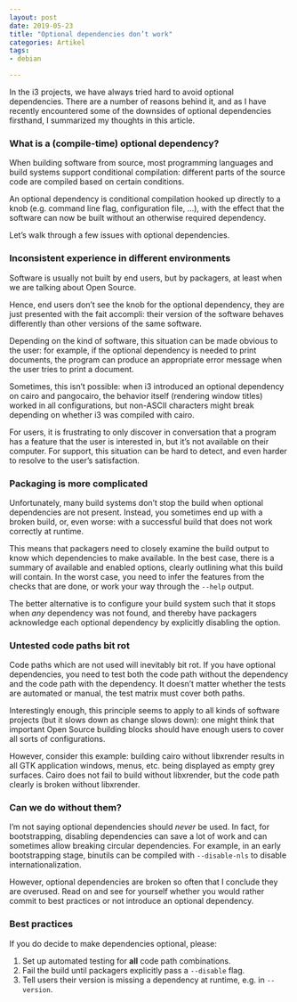```yaml
---
layout: post
date: 2019-05-23
title: "Optional dependencies don’t work"
categories: Artikel
tags:
- debian

---
```


In the i3 projects, we have always tried hard to avoid optional
dependencies. There are a number of reasons behind it, and as I have recently
encountered some of the downsides of optional dependencies firsthand, I
summarized my thoughts in this article.

### What is a (compile-time) optional dependency?

When building software from source, most programming languages and build systems
support conditional compilation: different parts of the source code are compiled
based on certain conditions.

An optional dependency is conditional compilation hooked up directly to a knob
(e.g. command line flag, configuration file, …), with the effect that the
software can now be built without an otherwise required dependency.

Let’s walk through a few issues with optional dependencies.

### Inconsistent experience in different environments

Software is usually not built by end users, but by packagers, at least when we
are talking about Open Source.

Hence, end users don’t see the knob for the optional dependency, they are just
presented with the fait accompli: their version of the software behaves
differently than other versions of the same software.

Depending on the kind of software, this situation can be made obvious to the
user: for example, if the optional dependency is needed to print documents, the
program can produce an appropriate error message when the user tries to print a
document.

Sometimes, this isn’t possible: when i3 introduced an optional dependency on
cairo and pangocairo, the behavior itself (rendering window titles) worked in
all configurations, but non-ASCII characters might break depending on whether i3
was compiled with cairo.

For users, it is frustrating to only discover in conversation that a program has
a feature that the user is interested in, but it’s not available on their
computer. For support, this situation can be hard to detect, and even harder to
resolve to the user’s satisfaction.

### Packaging is more complicated

Unfortunately, many build systems don’t stop the build when optional
dependencies are not present. Instead, you sometimes end up with a broken build,
or, even worse: with a successful build that does not work correctly at runtime.

This means that packagers need to closely examine the build output to know which
dependencies to make available. In the best case, there is a summary of
available and enabled options, clearly outlining what this build will
contain. In the worst case, you need to infer the features from the checks that
are done, or work your way through the `--help` output.

The better alternative is to configure your build system such that it stops when
*any* dependency was not found, and thereby have packagers acknowledge each
optional dependency by explicitly disabling the option.

### Untested code paths bit rot

Code paths which are not used will inevitably bit rot. If you have optional
dependencies, you need to test both the code path without the dependency and the
code path with the dependency. It doesn’t matter whether the tests are automated
or manual, the test matrix must cover both paths.

Interestingly enough, this principle seems to apply to all kinds of software
projects (but it slows down as change slows down): one might think that
important Open Source building blocks should have enough users to cover all
sorts of configurations.

However, consider this example: building cairo without libxrender results in all
GTK application windows, menus, etc. being displayed as empty grey
surfaces. Cairo does not fail to build without libxrender, but the code path
clearly is broken without libxrender.

### Can we do without them?

I’m not saying optional dependencies should *never* be used. In fact, for
bootstrapping, disabling dependencies can save a lot of work and can sometimes
allow breaking circular dependencies. For example, in an early bootstrapping
stage, binutils can be compiled with `--disable-nls` to disable
internationalization.

However, optional dependencies are broken so often that I conclude they are
overused. Read on and see for yourself whether you would rather commit to best
practices or not introduce an optional dependency.

### Best practices

If you do decide to make dependencies optional, please:

1. Set up automated testing for **all** code path combinations.
2. Fail the build until packagers explicitly pass a `--disable` flag.
3. Tell users their version is missing a dependency at runtime, e.g. in `--version`.

